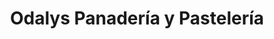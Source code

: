 ---
title: "Odalys Panadería y Pastelería"
url: /greensboro/odalys-panaderia-y-pasteleria/
shop: bakery
---